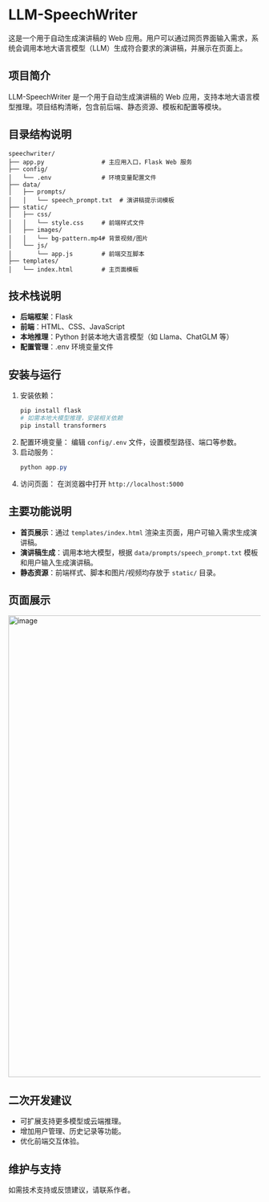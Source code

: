 # LLM-SpeechWriter
这是一个用于自动生成演讲稿的 Web 应用。用户可以通过网页界面输入需求，系统会调用本地大语言模型（LLM）生成符合要求的演讲稿，并展示在页面上。

## 项目简介
LLM-SpeechWriter 是一个用于自动生成演讲稿的 Web 应用，支持本地大语言模型推理。项目结构清晰，包含前后端、静态资源、模板和配置等模块。

## 目录结构说明
```
speechwriter/
├── app.py                # 主应用入口，Flask Web 服务
├── config/
│   └── .env              # 环境变量配置文件
├── data/
│   ├── prompts/
│   │   └── speech_prompt.txt  # 演讲稿提示词模板
├── static/
│   ├── css/
│   │   └── style.css     # 前端样式文件
│   ├── images/
│   │   └── bg-pattern.mp4# 背景视频/图片
│   └── js/
│       └── app.js        # 前端交互脚本
├── templates/
│   └── index.html        # 主页面模板
```

## 技术栈说明
- **后端框架**：Flask
- **前端**：HTML、CSS、JavaScript
- **本地推理**：Python 封装本地大语言模型（如 Llama、ChatGLM 等）
- **配置管理**：.env 环境变量文件

## 安装与运行
1. 安装依赖：
   ```powershell
   pip install flask
   # 如需本地大模型推理，安装相关依赖
   pip install transformers
   ```
2. 配置环境变量：
   编辑 `config/.env` 文件，设置模型路径、端口等参数。
3. 启动服务：
   ```powershell
   python app.py
   ```
4. 访问页面：
   在浏览器中打开 `http://localhost:5000`

## 主要功能说明
- **首页展示**：通过 `templates/index.html` 渲染主页面，用户可输入需求生成演讲稿。
- **演讲稿生成**：调用本地大模型，根据 `data/prompts/speech_prompt.txt` 模板和用户输入生成演讲稿。
- **静态资源**：前端样式、脚本和图片/视频均存放于 `static/` 目录。

## 页面展示

<img width="1909" height="920" alt="image" src="https://github.com/user-attachments/assets/42828c30-3ff0-4f1d-a4bf-b9de6a85eafc" />

## 二次开发建议
- 可扩展支持更多模型或云端推理。
- 增加用户管理、历史记录等功能。
- 优化前端交互体验。

## 维护与支持
如需技术支持或反馈建议，请联系作者。



